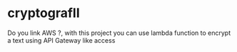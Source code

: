 # cryptografII

Do you link AWS ?, with this project you can use lambda function to encrypt a text using API Gateway like access
